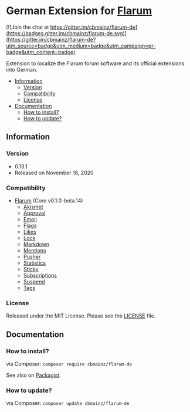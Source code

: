 # German Extension for [Flarum](http://flarum.org/)

[![Join the chat at https://gitter.im/cbmainz/flarum-de](https://badges.gitter.im/cbmainz/flarum-de.svg)](https://gitter.im/cbmainz/flarum-de?utm_source=badge&utm_medium=badge&utm_campaign=pr-badge&utm_content=badge)

Extension to localize the Flarum forum software and its official extensions into German.

- [Information](https://github.com/Kakifrucht/flarum-de#information)
    - [Version](https://github.com/Kakifrucht/flarum-de#version)
    - [Compatibility](https://github.com/Kakifrucht/flarum-de#compatibility)
    - [License](https://github.com/Kakifrucht/flarum-de#license)
- [Documentation](https://github.com/Kakifrucht/flarum-de#documentation)
    - [How to install?](https://github.com/Kakifrucht/flarum-de#how-to-install)
    - [How to update?](https://github.com/Kakifrucht/flarum-de#how-to-update)

## Information

### Version

- 0.13.1
- Released on November 18, 2020

### Compatibility

- [Flarum](https://github.com/flarum/core) (Core v0.1.0-beta.14)
    - [Akismet](https://github.com/flarum/flarum-ext-akismet)
    - [Approval](https://github.com/flarum/flarum-ext-approval)
    - [Emoji](https://github.com/flarum/emoji)
    - [Flags](https://github.com/flarum/flags)
    - [Likes](https://github.com/flarum/likes)
    - [Lock](https://github.com/flarum/lock)
    - [Markdown](https://github.com/flarum/markdown)
    - [Mentions](https://github.com/flarum/mentions)
    - [Pusher](https://github.com/flarum/pusher)
    - [Statistics](https://github.com/flarum/statistics)
    - [Sticky](https://github.com/flarum/sticky)
    - [Subscriptions](https://github.com/flarum/subscriptions)
    - [Suspend](https://github.com/flarum/suspend)
    - [Tags](https://github.com/flarum/tags)

### License

Released under the MIT License. Please see the [LICENSE](LICENSE) file.

## Documentation

### How to install?

via Composer: `composer require cbmainz/flarum-de`

See also on [Packagist](https://packagist.org/packages/cbmainz/flarum-de).

### How to update?

via Composer: `composer update cbmainz/flarum-de`
